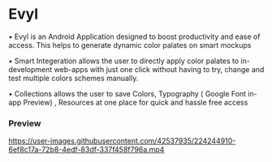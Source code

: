 # Evyl

• Evyl is an Android Application designed to boost productivity and ease of access. This helps to generate dynamic color
palates on smart mockups

• Smart Integeration allows the user to directly apply color palates to in-development web-apps with just one click without
having to try, change and test multiple colors schemes manually.

• Collections allows the user to save Colors, Typography ( Google Font in-app Preview) , Resources at one place
for quick and hassle free access

### Preview




https://user-images.githubusercontent.com/42537935/224244910-6ef8c17a-72b8-4edf-83df-337f458f796a.mp4

